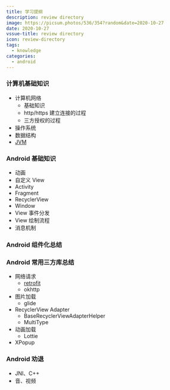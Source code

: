 ```yaml
---
title: 学习提纲
description: review directory
image: https://picsum.photos/536/354?random&date=2020-10-27
date: 2020-10-27
vssue-title: review directory
icon: review-directory
tags:
  - knowledge
categories:
  - android
---
```


### 计算机基础知识

- 计算机网络
	- 基础知识
	- http/https 建立连接的过程
	- 三方授权的过程
- 操作系统
- 数据结构
- [JVM](https://www.zakli.cn/android/jvm.html)

### Android 基础知识
- 动画
- 自定义 View
- Activity
- Fragment
- RecyclerView
- Window
- View 事件分发
- View 绘制流程
- 消息机制

### Android 组件化总结

### Android 常用三方库总结
- 网络请求
	- [retrofit](https://www.zakli.cn/android/retrofit.html)
	- okhttp
- 图片加载
	- glide
- RecyclerView Adapter
  - BaseRecyclerViewAdapterHelper
  - MultiType
- 动画加载
	- Lottie
- XPopup

### Android 劝退
- JNI、C++
- 音、视频